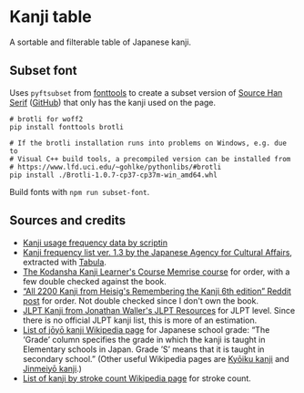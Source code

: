 # Kanji table

A sortable and filterable table of Japanese kanji.

## Subset font

Uses `pyftsubset` from [fonttools](https://github.com/fonttools/fonttools) to create a subset version of [Source Han Serif](https://source.typekit.com/source-han-serif/) ([GitHub](https://github.com/adobe-fonts/source-han-serif)) that only has the kanji used on the page.

    # brotli for woff2
    pip install fonttools brotli

    # If the brotli installation runs into problems on Windows, e.g. due to
    # Visual C++ build tools, a precompiled version can be installed from
    # https://www.lfd.uci.edu/~gohlke/pythonlibs/#brotli
    pip install ./Brotli‑1.0.7‑cp37‑cp37m‑win_amd64.whl

Build fonts with `npm run subset-font`.

## Sources and credits

- [Kanji usage frequency data by scriptin](https://github.com/scriptin/kanji-frequency)
- [Kanji frequency list ver. 1.3 by the Japanese Agency for Cultural Affairs](http://www.bunka.go.jp/seisaku/bunkashingikai/kokugo/kanji_kako/24/pdf/sanko_3.pdf), extracted with [Tabula](https://github.com/tabulapdf/tabula).
- [The Kodansha Kanji Learner's Course Memrise course](https://www.memrise.com/course/196282/the-kodansha-kanji-learners-course/) for order, with a few double checked against the book.
- [“All 2200 Kanji from Heisig's Remembering the Kanji 6th edition” Reddit post](https://www.reddit.com/r/LearnJapanese/comments/1a126a/all_2200_kanji_from_heisigs_remembering_the_kanji/) for order. Not double checked since I don't own the book.
- [JLPT Kanji from Jonathan Waller's JLPT Resources](http://www.tanos.co.uk/jlpt/skills/kanji/) for JLPT level. Since there is no official JLPT kanji list, this is more of an estimation.
- [List of jōyō kanji Wikipedia page](https://en.wikipedia.org/wiki/List_of_j%C5%8Dy%C5%8D_kanji) for Japanese school grade: “The ‘Grade’ column specifies the grade in which the kanji is taught in Elementary schools in Japan. Grade ’S’ means that it is taught in secondary school.” (Other useful Wikipedia pages are [Kyōiku kanji](https://en.wikipedia.org/wiki/Ky%C5%8Diku_kanji) and [Jinmeiyō kanji](https://en.wikipedia.org/wiki/Jinmeiy%C5%8D_kanji).)
- [List of kanji by stroke count Wikipedia page](https://en.wikipedia.org/wiki/List_of_kanji_by_stroke_count) for stroke count.
